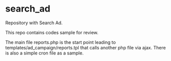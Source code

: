 # search_ad

Repository with Search Ad.

This repo contains codes sample for review.

The main file reports.php is the start point leading to templates/ad_campaign/reports.tpl that calls another php file via ajax. There is also a simple cron file as a sample.
